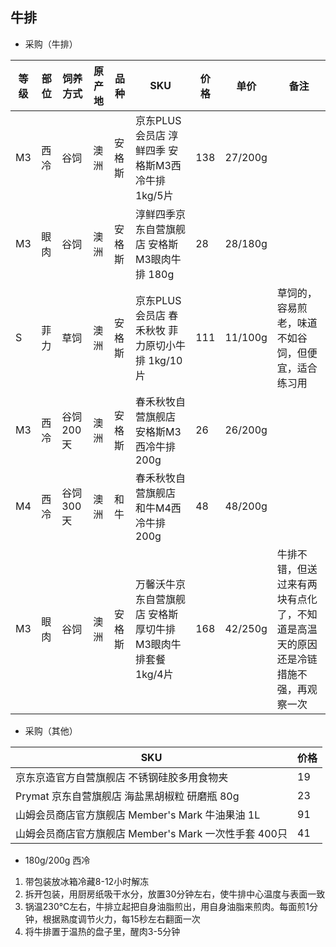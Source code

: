 ## 牛排

* 采购（牛排）

|等级|部位|饲养方式|原产地|品种|SKU|价格|单价|备注|
|-|-|-|-|-|-|-|-|-|
|M3|西冷|谷饲|澳洲|安格斯|京东PLUS会员店 淳鲜四季 安格斯M3西冷牛排 1kg/5片|138|27/200g|
|M3|眼肉|谷饲|澳洲|安格斯|淳鲜四季京东自营旗舰店 安格斯M3眼肉牛排 180g|28|28/180g|
|S|菲力|草饲|澳洲|安格斯|京东PLUS会员店 春禾秋牧 菲力原切小牛排 1kg/10片|111|11/100g|草饲的，容易煎老，味道不如谷饲，但便宜，适合练习用|
|M3|西冷|谷饲200天|澳洲|安格斯|春禾秋牧自营旗舰店 安格斯M3西冷牛排 200g|26|26/200g|
|M4|西冷|谷饲300天|澳洲|和牛|春禾秋牧自营旗舰店 和牛M4西冷牛排 200g|48|48/200g|
|M3|眼肉|谷饲|澳洲|安格斯|万馨沃牛京东自营旗舰店 安格斯厚切牛排M3眼肉牛排套餐 1kg/4片|168|42/250g|牛排不错，但送过来有两块有点化了，不知道是高温天的原因还是冷链措施不强，再观察一次|

* 采购（其他）

|SKU|价格|
|-|-|
|京东京造官方自营旗舰店 不锈钢硅胶多用食物夹|19|
|Prymat 京东自营旗舰店 海盐黑胡椒粒 研磨瓶 80g|23|
|山姆会员商店官方旗舰店 Member's Mark 牛油果油 1L|91|
|山姆会员商店官方旗舰店 Member's Mark 一次性手套 400只|41|

* 180g/200g 西冷
1. 带包装放冰箱冷藏8-12小时解冻
2. 拆开包装，用厨房纸吸干水分，放置30分钟左右，使牛排中心温度与表面一致
3. 锅温230℃左右，牛排立起把自身油脂煎出，用自身油脂来煎肉。每面煎1分钟，根据熟度调节火力，每15秒左右翻面一次
4. 将牛排置于温热的盘子里，醒肉3-5分钟
